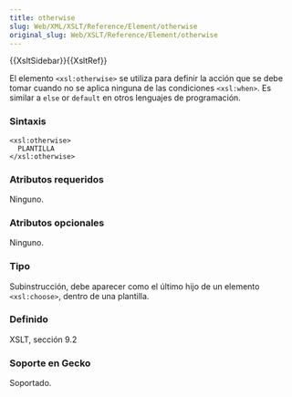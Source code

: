 ```yaml
---
title: otherwise
slug: Web/XML/XSLT/Reference/Element/otherwise
original_slug: Web/XSLT/Reference/Element/otherwise
---
```


{{XsltSidebar}}{{XsltRef}}

El elemento `<xsl:otherwise>` se utiliza para definir la acción que se debe tomar cuando no se aplica ninguna de las condiciones `<xsl:when>`. Es similar a `else` or `default` en otros lenguajes de programación.

### Sintaxis

```
<xsl:otherwise>
  PLANTILLA
</xsl:otherwise>
```

### Atributos requeridos

Ninguno.

### Atributos opcionales

Ninguno.

### Tipo

Subinstrucción, debe aparecer como el último hijo de un elemento `<xsl:choose>`, dentro de una plantilla.

### Definido

XSLT, sección 9.2

### Soporte en Gecko

Soportado.
